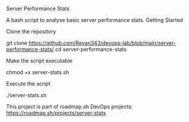 Server Performance Stats

A bash script to analyse basic server performance stats.
Getting Started

Clone the repository

git clone https://github.com/Reyan343/devops-lab/blob/main/server-performance-stats/
cd server-performance-stats

Make the script executable

chmod +x server-stats.sh

Execute the script

./server-stats.sh

This project is part of roadmap.sh DevOps projects: https://roadmap.sh/projects/server-stats
